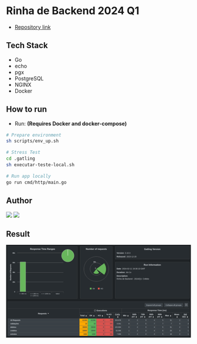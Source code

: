 # Rinha de Backend 2024 Q1

- [Repository link](https://github.com/buemura/rinha-de-backend-2024-q1-go-echo)

## Tech Stack

- Go
- echo
- pgx
- PostgreSQL
- NGINX
- Docker

## How to run

- Run: **(Requires Docker and docker-compose)**

```bash
# Prepare environment
sh scripts/env_up.sh
```

```bash
# Stress Test
cd .gatling
sh executar-teste-local.sh
```

```bash
# Run app locally
go run cmd/http/main.go
```

## Author

<div>
  <a href="https://www.linkedin.com/in/bruno-uemura/"><img src="https://img.shields.io/badge/linkedin-0077B5.svg?style=for-the-badge&logo=linkedin&logoColor=white"></a>
  <a href="https://github.com/buemura/"><img src="https://img.shields.io/badge/github-3b4c52.svg?style=for-the-badge&logo=github&logoColor=white"></a>
</div>

## Result

![Result](.docs/result.png)
